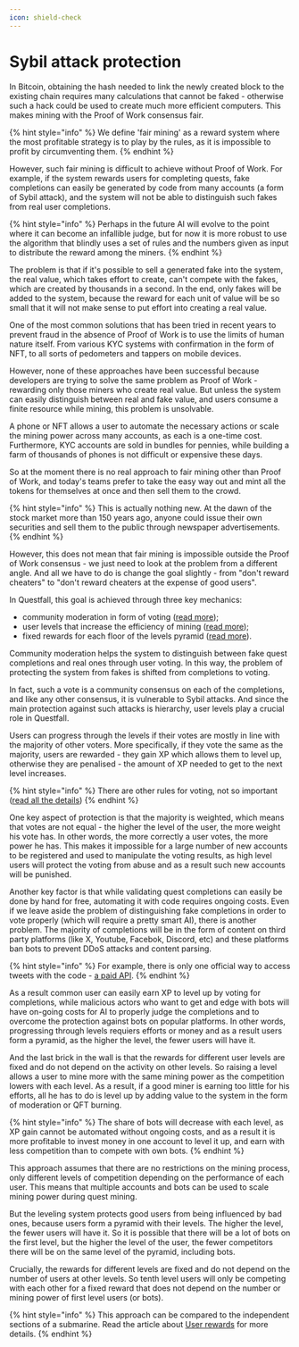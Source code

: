 ```yaml
---
icon: shield-check
---
```


# Sybil attack protection

In Bitcoin, obtaining the hash needed to link the newly created block to the existing chain requires many calculations that cannot be faked - otherwise such a hack could be used to create much more efficient computers. This makes mining with the Proof of Work consensus fair.

{% hint style="info" %}
We define 'fair mining' as a reward system where the most profitable strategy is to play by the rules, as it is impossible to profit by circumventing them.
{% endhint %}

However, such fair mining is difficult to achieve without Proof of Work. For example, if the system rewards users for completing quests, fake completions can easily be generated by code from many accounts (a form of Sybil attack), and the system will not be able to distinguish such fakes from real user completions.

{% hint style="info" %}
Perhaps in the future AI will evolve to the point where it can become an infallible judge, but for now it is more robust to use the algorithm that blindly uses a set of rules and the numbers given as input to distribute the reward among the miners.
{% endhint %}

The problem is that if it's possible to sell a generated fake into the system, the real value, which takes effort to create, can't compete with the fakes, which are created by thousands in a second. In the end, only fakes will be added to the system, because the reward for each unit of value will be so small that it will not make sense to put effort into creating a real value.

One of the most common solutions that has been tried in recent years to prevent fraud in the absence of Proof of Work is to use the limits of human nature itself. From various KYC systems with confirmation in the form of NFT, to all sorts of pedometers and tappers on mobile devices.

However, none of these approaches have been successful because developers are trying to solve the same problem as Proof of Work - rewarding only those miners who create real value. But unless the system can easily distinguish between real and fake value, and users consume a finite resource while mining, this problem is unsolvable.

A phone or NFT allows a user to automate the necessary actions or scale the mining power across many accounts, as each is a one-time cost. Furthermore, KYC accounts are sold in bundles for pennies, while building a farm of thousands of phones is not difficult or expensive these days.

So at the moment there is no real approach to fair mining other than Proof of Work, and today's teams prefer to take the easy way out and mint all the tokens for themselves at once and then sell them to the crowd.

{% hint style="info" %}
This is actually nothing new. At the dawn of the stock market more than 150 years ago, anyone could issue their own securities and sell them to the public through newspaper advertisements.
{% endhint %}

However, this does not mean that fair mining is impossible outside the Proof of Work consensus - we just need to look at the problem from a different angle. And all we have to do is change the goal slightly - from "don't reward cheaters" to "don't reward cheaters at the expense of good users".

In Questfall, this goal is achieved through three key mechanics:&#x20;

* community moderation in form of voting ([read more](../quest-mining/community-moderation.md));
* user levels that increase the efficiency of mining ([read more](../quest-mining/user-levels.md));
* fixed rewards for each floor of the levels pyramid ([read more](../quest-mining/user-rewards.md)).

Community moderation helps the system to distinguish between fake quest completions and real ones through user voting. In this way, the problem of protecting the system from fakes is shifted from completions to voting.&#x20;

In fact, such a vote is a community consensus on each of the completions, and like any other consensus, it is vulnerable to Sybil attacks. And since the main protection against such attacks is hierarchy, user levels play a crucial role in Questfall.

Users can progress through the levels if their votes are mostly in line with the majority of other voters. More specifically, if they vote the same as the majority, users are rewarded - they gain XP which allows them to level up, otherwise they are penalised - the amount of XP needed to get to the next level increases.

{% hint style="info" %}
There are other rules for voting, not so important ([read all the details](../quest-mining/community-moderation.md))
{% endhint %}

One key aspect of protection is that the majority is weighted, which means that votes are not equal - the higher the level of the user, the more weight his vote has. In other words, the more correctly a user votes, the more power he has. This makes it impossible for a large number of new accounts to be registered and used to manipulate the voting results, as high level users will protect the voting from abuse and as a result such new accounts will be punished.

Another key factor is that while validating quest completions can easily be done by hand for free, automating it with code requires ongoing costs. Even if we leave aside the problem of distinguishing fake completions in order to vote properly (which will require a pretty smart AI), there is another problem. The majority of completions will be in the form of content on third party platforms (like X, Youtube, Facebok, Discord, etc) and these platforms ban bots to prevent DDoS attacks and content parsing.

{% hint style="info" %}
For example, there is only one official way to access tweets with the code - [a paid API](https://developer.x.com/en/docs/x-api/getting-started/about-x-api).
{% endhint %}

As a result common user can easily earn XP to level up by voting for completions, while malicious actors who want to get and edge with bots will have on-going costs for AI to properly judge the completions and to overcome the protection against bots on popular platforms. In other words, progressing through levels requiers efforts or money and as a result users form a pyramid, as the higher the level, the fewer users will have it.&#x20;

And the last brick in the wall is that the rewards for different user levels are fixed and do not depend on the activity on other levels. So raising a level allows a user to mine more with the same mining power as the competition lowers with each level. As a result, if a good miner is earning too little for his efforts, all he has to do is level up by adding value to the system in the form of moderation or QFT burning.

{% hint style="info" %}
The share of bots will decrease with each level, as XP gain cannot be automated without ongoing costs, and as a result it is more profitable to invest money in one account to level it up, and earn with less competition than to compete with own bots.
{% endhint %}

This approach assumes that there are no restrictions on the mining process, only different levels of competition depending on the performance of each user. This means that multiple accounts and bots can be used to scale mining power during quest mining.

But the leveling system protects good users from being influenced by bad ones, because users form a pyramid with their levels. The higher the level, the fewer users will have it. So it is possible that there will be a lot of bots on the first level, but the higher the level of the user, the fewer competitors there will be on the same level of the pyramid, including bots.

Crucially, the rewards for different levels are fixed and do not depend on the number of users at other levels. So tenth level users will only be competing with each other for a fixed reward that does not depend on the number or mining power of first level users (or bots).

{% hint style="info" %}
This approach can be compared to the independent sections of a submarine. Read the article about [User rewards](../quest-mining/user-rewards.md) for more details.
{% endhint %}
